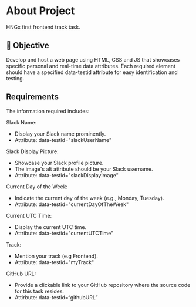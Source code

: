 # About Project

HNGx first frontend track task.

## :dart: Objective

Develop and host a web page using HTML, CSS and JS that showcases specific personal and real-time data attributes. Each required element should have a specified data-testid attribute for easy identification and testing.

## Requirements
The information required includes:

Slack Name:
- Display your Slack name prominently.
- Attribute: data-testid="slackUserName"

Slack Display Picture:
- Showcase your Slack profile picture.
- The image's alt attribute should be your Slack username.
- Attribute: data-testid="slackDisplayImage"

Current Day of the Week:
- Indicate the current day of the week (e.g., Monday, Tuesday).
- Attribute: data-testid="currentDayOfTheWeek"

Current UTC Time:
- Display the current UTC time.
- Attribute: data-testid="currentUTCTime"

Track:
- Mention your track (e.g Frontend).
- Attribute: data-testid="myTrack"

GitHub URL:
- Provide a clickable link to your GitHub repository where the source code for this task resides.
- Attirbute: data-testid=“githubURL”